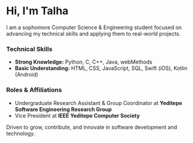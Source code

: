 # Hi, I'm Talha

I am a sophomore Computer Science & Engineering student focused on advancing my technical skills and applying them to real-world projects.

### Technical Skills

- **Strong Knowledge:** Python, C, C++, Java, webMethods
- **Basic Understanding:** HTML, CSS, JavaScript, SQL, Swift (iOS), Kotlin (Android)

### Roles & Affiliations

- Undergraduate Research Assistant & Group Coordinator at **Yeditepe Software Engineering Research Group**
- Vice President at **IEEE Yeditepe Computer Society**

Driven to grow, contribute, and innovate in software development and technology.
